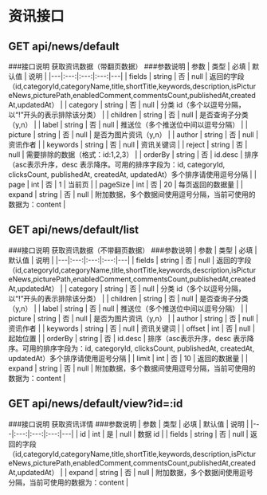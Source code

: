 资讯接口
=======

## GET api/news/default
###接口说明
获取资讯数据（带翻页数据）
###参数说明
| 参数 | 类型 | 必填 | 默认值 | 说明 |
|---|:---:|:---:|:---:|---|
| fields | string | 否 | null | 返回的字段（id,categoryId,categoryName,title,shortTitle,keywords,description,isPictureNews,picturePath,enabledComment,commentsCount,publishedAt,createdAt,updatedAt） |
| category | string | 否 | null | 分类 id（多个以逗号分隔，以“!”开头的表示排除该分类） |
| children | string | 否 | null | 是否查询子分类（y,n） |
| label | string | 否 | null | 推送位（多个推送位中间以逗号分隔） |
| picture | string | 否 | null | 是否为图片资讯（y,n） |
| author | string | 否 | null | 资讯作者 |
| keywords | string | 否 | null | 资讯关键词 |
| reject | string | 否 | null | 需要排除的数据（格式：id:1,2,3） |
| orderBy | string | 否 | id.desc | 排序（asc表示升序，desc 表示降序。可用的排序字段为：id, categoryId, clicksCount, publishedAt, createdAt, updatedAt）多个排序请使用逗号分隔 |
| page | int | 否 | 1 | 当前页 |
| pageSize | int | 否 | 20 | 每页返回的数据量 |
| expand | string | 否 | null | 附加数据，多个数据间使用逗号分隔，当前可使用的数据为：content |


## GET api/news/default/list
###接口说明
获取资讯数据（不带翻页数据）
###参数说明
| 参数 | 类型 | 必填 | 默认值 | 说明 |
|---|:---:|:---:|:---:|---|
| fields | string | 否 | null | 返回的字段（id,categoryId,categoryName,title,shortTitle,keywords,description,isPictureNews,picturePath,enabledComment,commentsCount,publishedAt,createdAt,updatedAt） |
| category | string | 否 | null | 分类 id（多个以逗号分隔，以“!”开头的表示排除该分类） |
| children | string | 否 | null | 是否查询子分类（y,n） |
| label | string | 否 | null | 推送位（多个推送位中间以逗号分隔） |
| picture | string | 否 | null | 是否为图片资讯（y,n） |
| author | string | 否 | null | 资讯作者 |
| keywords | string | 否 | null | 资讯关键词 |
| offset | int | 否 | null | 起始位置 |
| orderBy | string | 否 | id.desc | 排序（asc表示升序，desc 表示降序。可用的排序字段为：id, categoryId, clicksCount, publishedAt, createdAt, updatedAt）多个排序请使用逗号分隔 |
| limit | int | 否 | 10 | 返回的数据量 |
| expand | string | 否 | null | 附加数据，多个数据间使用逗号分隔，当前可使用的数据为：content |

## GET api/news/default/view?id=:id
###接口说明
获取资讯详情
###参数说明
| 参数 | 类型 | 必填 | 默认值 | 说明 |
|---|:---:|:---:|:---:|---|
| id | int | 是 | null | 数据 id |
| fields | string | 否 | null | 返回的字段（id,categoryId,categoryName,title,shortTitle,keywords,description,isPictureNews,picturePath,enabledComment,commentsCount,publishedAt,createdAt,updatedAt） |
| expand | string | 否 | null | 附加数据，多个数据间使用逗号分隔，当前可使用的数据为：content |
